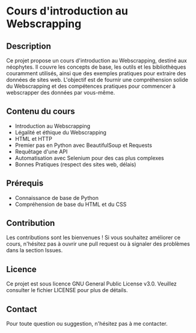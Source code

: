 # Cours d'introduction au Webscrapping

## Description

Ce projet propose un cours d'introduction au Webscrapping, destiné aux néophytes. Il couvre les concepts de base, les outils et les bibliothèques couramment utilisés, ainsi que des exemples pratiques pour extraire des données de sites web. L'objectif est de fournir une compréhension solide du Webscrapping et des compétences pratiques pour commencer à webscrapper des données par vous-même.

## Contenu du cours

* Introduction au Webscrapping
* Légalité et éthique du Webscrapping
* HTML et HTTP
* Premier pas en Python avec BeautifulSoup et Requests
* Requêtage d'une API
* Automatisation avec Selenium pour des cas plus complexes
* Bonnes Pratiques (respect des sites web, délais)

## Prérequis

* Connaissance de base de Python
* Compréhension de base du HTML et du CSS

## Contribution

Les contributions sont les bienvenues ! Si vous souhaitez améliorer ce cours, n'hésitez pas à ouvrir une pull request ou à signaler des problèmes dans la section Issues.

## Licence

Ce projet est sous licence GNU General Public License v3.0. Veuillez consulter le fichier LICENSE pour plus de détails.

## Contact

Pour toute question ou suggestion, n'hésitez pas à me contacter.
